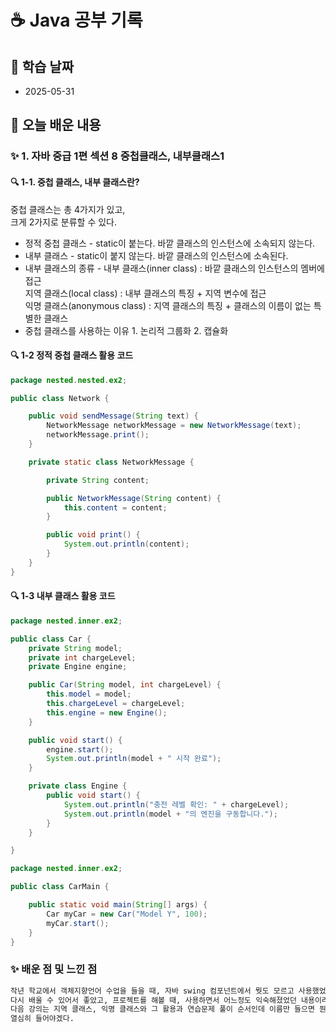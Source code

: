 # ☕ Java 공부 기록

## 📘 학습 날짜
- 2025-05-31

## 📅 오늘 배운 내용

### ✨ 1. 자바 중급 1편 섹션 8 중첩클래스, 내부클래스1

#### 🔍 1-1. 중첩 클래스, 내부 클래스란?

중첩 클래스는 총 4가지가 있고,<br> 크게 2가지로 분류할 수 있다.

- 정적 중첩 클래스 - static이 붙는다. 바깥 클래스의 인스턴스에 소속되지 않는다.
- 내부 클래스 - static이 붙지 않는다. 바깥 클래스의 인스턴스에 소속된다.
- 내부 클래스의 종류 - 내부 클래스(inner class) : 바깥 클래스의 인스턴스의 멤버에 접근<br>지역 클래스(local class) : 내부 클래스의 특징 + 지역 변수에 접근<br>익명 클래스(anonymous class) : 지역 클래스의 특징 + 클래스의 이름이 없는 특별한 클래스
- 중첩 클래스를 사용하는 이유 1. 논리적 그룹화 2. 캡슐화

#### 🔍 1-2 정적 중첩 클래스 활용 코드

```java
package nested.nested.ex2;

public class Network {

    public void sendMessage(String text) {
        NetworkMessage networkMessage = new NetworkMessage(text);
        networkMessage.print();
    }

    private static class NetworkMessage {

        private String content;

        public NetworkMessage(String content) {
            this.content = content;
        }

        public void print() {
            System.out.println(content);
        }
    }
}
```
#### 🔍 1-3 내부 클래스 활용 코드

```java
package nested.inner.ex2;

public class Car {
    private String model;
    private int chargeLevel;
    private Engine engine;

    public Car(String model, int chargeLevel) {
        this.model = model;
        this.chargeLevel = chargeLevel;
        this.engine = new Engine();
    }

    public void start() {
        engine.start();
        System.out.println(model + " 시작 완료");
    }

    private class Engine {
        public void start() {
            System.out.println("충전 레벨 확인: " + chargeLevel);
            System.out.println(model + "의 엔진을 구동합니다.");
        }
    }

}
```

```java
package nested.inner.ex2;

public class CarMain {

    public static void main(String[] args) {
        Car myCar = new Car("Model Y", 100);
        myCar.start();
    }
}
```

### ✨ 배운 점 및 느낀 점
```markdown
작년 학교에서 객체지향언어 수업을 들을 때, 자바 swing 컴포넌트에서 뭣도 모르고 사용했었던 클래스들의 정의를
다시 배울 수 있어서 좋았고, 프로젝트를 해볼 때, 사용하면서 어느정도 익숙해졌었던 내용이라 듣기 수월했다. 
다음 강의는 지역 클래스, 익명 클래스와 그 활용과 연습문제 풀이 순서인데 이름만 들으면 뭔지 잘 모르기 때문에 
열심히 들어야겠다.